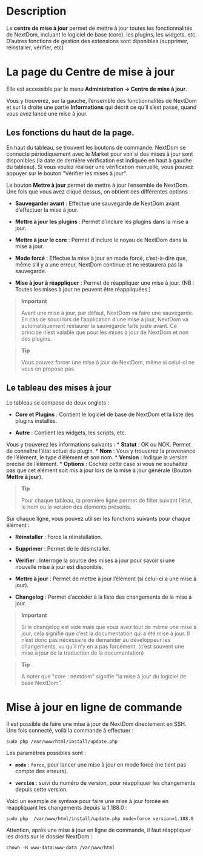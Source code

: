 Description 
===========

Le **centre de mise à jour** permet de mettre à jour toutes les
fonctionnalités de NextDom, incluant le logiciel de base (core), les
plugins, les widgets, etc. D’autres fonctions de gestion des extensions
sont diponibles (supprimer, réinstaller, vérifier, etc)

La page du Centre de mise à jour 
================================

Elle est accessible par le menu **Administration → Centre de mise à
jour**.

Vous y trouverez, sur la gauche, l’ensemble des fonctionnalités de
NextDom et sur la droite une partie **Informations** qui décrit ce qu’il
s’est passé, quand vous avez lancé une mise à jour.

Les fonctions du haut de la page. 
---------------------------------

En haut du tableau, se trouvent les boutons de commande. NextDom se
connecte périodiquement avec le Market pour voir si des mises à jour
sont disponibles (la date de dernière vérification est indiquée en haut
à gauche du tableau). Si vous voulez réaliser une vérification manuelle,
vous pouvez appuyer sur le bouton "Vérifier les mises à jour".

Le bouton **Mettre à jour** permet de mettre à jour l’ensemble de
NextDom. Une fois que vous avez cliqué dessus, on obtient ces différentes
options :

-   **Sauvegarder avant** : Effectue une sauvegarde de NextDom avant
    d’effectuer la mise à jour.

-   **Mettre à jour les plugins** : Permet d’inclure les plugins dans la
    mise à jour.

-   **Mettre à jour le core** : Permet d’inclure le noyau de NextDom dans
    la mise à jour.

-   **Mode forcé** : Effectue la mise à jour en mode forcé, c’est-à-dire
    que, même s’il y a une erreur, NextDom continue et ne restaurera pas
    la sauvegarde.

-   **Mise à jour à réappliquer** : Permet de réappliquer une mise
    à jour. (NB : Toutes les mises à jour ne peuvent être réappliquées.)

> **Important**
>
> Avant une mise à jour, par défaut, NextDom va faire une sauvegarde. En
> cas de souci lors de l’application d’une mise à jour, NextDom va
> automatiquement restaurer la sauvegarde faite juste avant. Ce principe
> n’est valable que pour les mises à jour de NextDom et non des plugins.

> **Tip**
>
> Vous pouvez forcer une mise à jour de NextDom, même si celui-ci ne vous
> en propose pas.

Le tableau des mises à jour 
---------------------------

Le tableau se compose de deux onglets :

-   **Core et Plugins** : Contient le logiciel de base de NextDom et la
    liste des plugins installés.

-   **Autre** : Contient les widgets, les scripts, etc.

Vous y trouverez les informations suivants : \* **Statut** : OK ou NOK.
Permet de connaître l’état actuel du plugin. \* **Nom** : Vous y
trouverez la provenance de l’élément, le type d’élément et son nom. \*
**Version** : Indique la version précise de l’élément. \* **Options** :
Cochez cette case si vous ne souhaitez pas que cet élément soit mis à
jour lors de la mise à jour générale (Bouton **Mettre à jour**).

> **Tip**
>
> Pour chaque tableau, la première ligne permet de filter suivant
> l’état, le nom ou la version des éléments présents.

Sur chaque ligne, vous pouvez utiliser les fonctions suivants pour
chaque élément :

-   **Réinstaller** : Force la réinstallation.

-   **Supprimer** : Permet de le désinstaller.

-   **Vérifier** : Interroge la source des mises à jour pour savoir si
    une nouvelle mise à jour est disponible.

-   **Mettre à jour** : Permet de mettre à jour l’élément (si celui-ci a
    une mise à jour).

-   **Changelog** : Permet d’accéder à la liste des changements de la
    mise à jour.

> **Important**
>
> Si le changelog est vide mais que vous avez tout de même une mise à
> jour, cela signifie que c’est la documentation qui a été mise à jour.
> Il n’est donc pas nécessaire de demander au développeur les
> changements, vu qu’il n’y en a pas forcément. (c’est souvent une mise
> à jour de la traduction de la documentation)

> **Tip**
>
> A noter que "core : nextdom" signifie "la mise à jour du logiciel de
> base NextDom".

Mise à jour en ligne de commande 
================================

Il est possible de faire une mise à jour de NextDom directement en SSH.
Une fois connecté, voilà la commande à effectuer :

    sudo php /var/www/html/install/update.php

Les paramètres possibles sont :

-   **`mode`** : `force`, pour lancer une mise à jour en mode forcé (ne
    tient pas compte des erreurs).

-   **`version`** : suivi du numéro de version, pour réappliquer les
    changements depuis cette version.

Voici un exemple de syntaxe pour faire une mise à jour forcée en
réappliquant les changements depuis la 1.188.0 :

    sudo php  /var/www/html/install/update.php mode=force version=1.188.0

Attention, après une mise à jour en ligne de commande, il faut
réappliquer les droits sur le dossier NextDom :

    chown -R www-data:www-data /var/www/html
